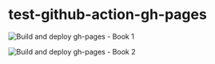 # test-github-action-gh-pages

![Build and deploy gh-pages - Book 1](https://github.com/onejar99/test-github-action-gh-pages/workflows/Build%20and%20deploy%20gh-pages%20-%20Book%201/badge.svg)

![Build and deploy gh-pages - Book 2](https://github.com/onejar99/test-github-action-gh-pages/workflows/Build%20and%20deploy%20gh-pages%20-%20Book%202/badge.svg)
